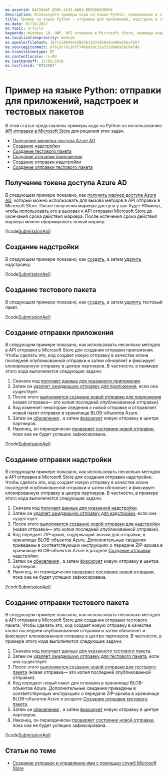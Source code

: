 ```yaml
---
ms.assetid: 8AC56AAF-8D8C-4193-A6B3-BB5D0669D994
description: Используйте примеры кода на языке Python, приведенные в этом разделе, чтобы более подробно ознакомиться с работой API отправки в Microsoft Store.
title: Пример на языке Python — отправки для приложений, надстроек и тестовых пакетов
ms.date: 07/10/2017
ms.topic: article
keywords: Windows 10, UWP, API отправки в Microsoft Store, примеры кода, python
ms.localizationpriority: medium
ms.openlocfilehash: 157c11484de150d363157e5b6e5de00a35bafd5f
ms.sourcegitcommit: d7613c791107f74b6a3dc12a372d9de916c0454b
ms.translationtype: MT
ms.contentlocale: ru-RU
ms.lasthandoff: 12/05/2018
ms.locfileid: "8752587"
---
```

# <a name="python-sample-submissions-for-apps-add-ons-and-flights"></a>Пример на языке Python: отправки для приложений, надстроек и тестовых пакетов

В этой статье представлены примеры кода на Python по использованию [API отправки в Microsoft Store](create-and-manage-submissions-using-windows-store-services.md) для решения этих задач.

* [Получение маркера доступа Azure AD](#token)
* [Создание надстройки](#create-add-on)
* [Создание тестового пакета](#create-package-flight)
* [Создание отправки приложения](#create-app-submission)
* [Создание отправки надстройки](#create-add-on-submission)
* [Создание отправки тестового пакета](#create-flight-submission)

<span id="token" />

## <a name="obtain-an-azure-ad-access-token"></a>Получение токена доступа Azure AD

В следующем примере показано, как [получить маркер доступа Azure AD](create-and-manage-submissions-using-windows-store-services.md#obtain-an-azure-ad-access-token), который можно использовать для вызова методов в API отправки в Microsoft Store. После получения маркера доступа у вас будет 60минут, чтобы использовать его в вызовах к API отправки Microsoft Store до окончания срока действия маркера. После истечения срока действия маркера можно сформировать новый маркер.

[!code[SubmissionApi](./code/StoreServicesExamples_Submission/python/Examples.py#L1-L20)]

<span id="create-add-on" />

## <a name="create-an-add-on"></a>Создание надстройки

В следующем примере показано, как [создать](create-an-add-on.md), а затем [удалить](delete-an-add-on.md) надстройку.

[!code[SubmissionApi](./code/StoreServicesExamples_Submission/python/Examples.py#L26-L52)]

<span id="create-package-flight" />

## <a name="create-a-package-flight"></a>Создание тестового пакета

В следующем примере показано, как [создать](create-a-flight.md), а затем [удалить](delete-a-flight.md) тестовый пакет.

[!code[SubmissionApi](./code/StoreServicesExamples_Submission/python/Examples.py#L58-L87)]

<span id="create-app-submission" />

## <a name="create-an-app-submission"></a>Создание отправки приложения

В следующем примере показано, как использовать несколько методов в API отправки в Microsoft Store для создания отправки приложения. Чтобы сделать это, код создает новую отправку в качестве клона последней опубликованной отправки и затем обновляет и фиксирует клонированную отправку в центре партнеров. В частности, в примере этого кода выполняются следующие задачи:

1. Сначала код [получает данные для указанного приложения](get-an-app.md).
2. Затем он [удаляет ожидающую отправку для приложения](delete-an-app-submission.md), если она существует.
3. После этого [выполняется создание новой отправки для приложения](create-an-app-submission.md) (новая отправка— это копия последней опубликованной отправки).
4. Код изменяет некоторые сведения о новой отправке и отправляет новый пакет отправки в хранилище BLOB-объектов Azure.
5. Затем он [обновления](update-an-app-submission.md) , а затем [фиксирует](commit-an-app-submission.md) новую отправку в центре партнеров.
6. Наконец, он периодически [проверяет состояние новой отправки](get-status-for-an-app-submission.md), пока она не будет успешно зафиксирована.

[!code[SubmissionApi](./code/StoreServicesExamples_Submission/python/Examples.py#L93-L166)]

<span id="create-add-on-submission" />

## <a name="create-an-add-on-submission"></a>Создание отправки надстройки

В следующем примере показано, как использовать несколько методов в API отправки в Microsoft Store для создания отправки надстройки. Чтобы сделать это, код создает новую отправку в качестве клона последней опубликованной отправки и затем обновляет и фиксирует клонированную отправку в центре партнеров. В частности, в примере этого кода выполняются следующие задачи:

1. Сначала код [получает данные для указанной надстройки](get-an-add-on.md).
2. Затем он [удаляет ожидающую отправку для надстройки](delete-an-add-on-submission.md), если она существует.
3. После этого [выполняется создание новой отправки для надстройки](create-an-add-on-submission.md) (новая отправка— это копия последней опубликованной отправки).
4. Код передает ZIP-архив, содержащий значки для отправки, в хранилище BLOB-объектов Azure. Дополнительные сведения приведены в соответствующих инструкциях о передаче ZIP-архива в хранилище BLOB-объектов Azure в разделе [Создание отправки надстройки](manage-add-on-submissions.md#create-an-add-on-submission).
5. Затем он [обновления](update-an-add-on-submission.md) , а затем [фиксирует](commit-an-add-on-submission.md) новую отправку в центре партнеров.
6. Наконец, он периодически [проверяет состояние новой отправки](get-status-for-an-add-on-submission.md), пока она не будет успешно зафиксирована.

[!code[SubmissionApi](./code/StoreServicesExamples_Submission/python/Examples.py#L172-L245)]

<span id="create-flight-submission" />

## <a name="create-a-package-flight-submission"></a>Создание отправки тестового пакета

В следующем примере показано, как использовать несколько методов в API отправки в Microsoft Store для создания отправки тестового пакета. Чтобы сделать это, код создает новую отправку в качестве клона последней опубликованной отправки и затем обновляет и фиксирует клонированную отправку в центре партнеров. В частности, в примере этого кода выполняются следующие задачи:

1. Сначала код [получает данные для указанного тестового пакета](get-a-flight.md).
2. Затем он [удаляет ожидающую отправку для тестового пакета](delete-a-flight-submission.md), если она существует.
3. После этого [выполняется создание новой отправки для тестового пакета](create-a-flight-submission.md) (новая отправка— это копия последней опубликованной отправки).
4. Код передает новый пакет для отправки в хранилище BLOB-объектов Azure. Дополнительные сведения приведены в соответствующих инструкциях о передаче ZIP-архива в хранилище BLOB-объектов Azure в разделе [Создание отправки тестового пакета](manage-flight-submissions.md#create-a-package-flight-submission).
5. Затем он [обновления](update-a-flight-submission.md) , а затем [фиксирует](commit-a-flight-submission.md) новую отправку в центре партнеров.
6. Наконец, он периодически [проверяет состояние новой отправки](get-status-for-a-flight-submission.md), пока она не будет успешно зафиксирована.

[!code[SubmissionApi](./code/StoreServicesExamples_Submission/python/Examples.py#L251-L325)]

## <a name="related-topics"></a>Статьи по теме

* [Создание отправок и управление ими с помощью служб Microsoft Store](create-and-manage-submissions-using-windows-store-services.md)
